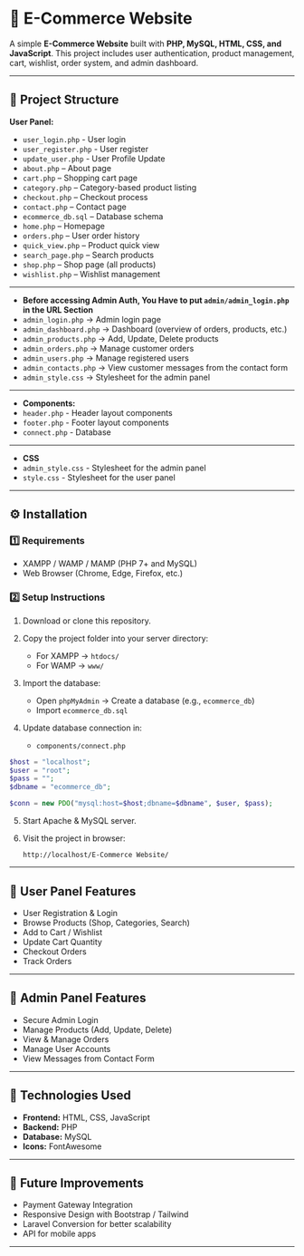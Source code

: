 # 🛒 E-Commerce Website

A simple **E-Commerce Website** built with **PHP, MySQL, HTML, CSS, and JavaScript**.
This project includes user authentication, product management, cart, wishlist, order system, and admin dashboard.

---

## 📂 Project Structure

**User Panel:**
* `user_login.php` - User login
* `user_register.php` - User register
* `update_user.php` - User Profile Update
* `about.php` – About page
* `cart.php` – Shopping cart page
* `category.php` – Category-based product listing
* `checkout.php` – Checkout process
* `contact.php` – Contact page
* `ecommerce_db.sql` – Database schema
* `home.php` – Homepage
* `orders.php` – User order history
* `quick_view.php` – Product quick view
* `search_page.php` – Search products
* `shop.php` – Shop page (all products)
* `wishlist.php` – Wishlist management

---

* **Before accessing Admin Auth, You Have to put `admin/admin_login.php` in the URL Section**
* `admin_login.php` → Admin login page
* `admin_dashboard.php` → Dashboard (overview of orders, products, etc.)
* `admin_products.php` → Add, Update, Delete products
* `admin_orders.php` → Manage customer orders
* `admin_users.php` → Manage registered users
* `admin_contacts.php` → View customer messages from the contact form
* `admin_style.css` → Stylesheet for the admin panel

---

* **Components:**
* `header.php` - Header layout components
* `footer.php` - Footer layout components
* `connect.php` - Database

---

* **CSS**
* `admin_style.css` - Stylesheet for the admin panel
* `style.css` - Stylesheet for the user panel

---

## ⚙️ Installation

### 1️⃣ Requirements

* XAMPP / WAMP / MAMP (PHP 7+ and MySQL)
* Web Browser (Chrome, Edge, Firefox, etc.)

### 2️⃣ Setup Instructions

1. Download or clone this repository.
2. Copy the project folder into your server directory:

   * For XAMPP → `htdocs/`
   * For WAMP → `www/`
3. Import the database:

   * Open `phpMyAdmin` → Create a database (e.g., `ecommerce_db`)
   * Import `ecommerce_db.sql`
4. Update database connection in:

   * `components/connect.php`

```php
$host = "localhost";
$user = "root";
$pass = "";
$dbname = "ecommerce_db";

$conn = new PDO("mysql:host=$host;dbname=$dbname", $user, $pass);
```

5. Start Apache & MySQL server.
6. Visit the project in browser:

   ```
   http://localhost/E-Commerce Website/
   ```

---

## 👥 User Panel Features

* User Registration & Login
* Browse Products (Shop, Categories, Search)
* Add to Cart / Wishlist
* Update Cart Quantity
* Checkout Orders
* Track Orders

---

## 🔑 Admin Panel Features

* Secure Admin Login
* Manage Products (Add, Update, Delete)
* View & Manage Orders
* Manage User Accounts
* View Messages from Contact Form

---

## 🎨 Technologies Used

* **Frontend:** HTML, CSS, JavaScript
* **Backend:** PHP
* **Database:** MySQL
* **Icons:** FontAwesome

---

## 🚀 Future Improvements

* Payment Gateway Integration
* Responsive Design with Bootstrap / Tailwind
* Laravel Conversion for better scalability
* API for mobile apps

---

